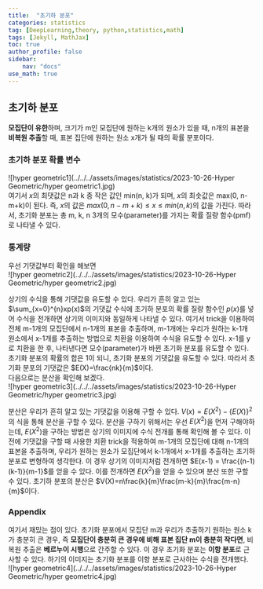 ```yaml
---
title:  "초기하 분포"
categories: statistics
tag: [DeepLearning,theory, python,statistics,math]
tags: [Jekyll, MathJax]
toc: true
author_profile: false
sidebar:
    nav: "docs"
use_math: true
---
```


## 초기하 분포

**모집단이 유한**하며, 크기가 m인 모집단에 원하는 k개의 원소가 있을 때, n개의 표본을 **비복원 추출**할 때, 표본 집단에 원하는 원소 x개가 될 때의 확률 분포이다.

### 초기하 분포 확률 변수

![hyper geometric1](../../../assets/images/statistics/2023-10-26-Hyper Geometric/hyper geometric1.jpg)   
여기서 $x$의 최댓값은 n과 k 중 작은 값인 min(n, k)가 되며, $x$의 최솟값은 max(0, n-m+k)이 된다. 즉, $x$의 값은 $max(0, n-m+k) \le x \le min(n,k)$의 값을 가진다.  따라서, 초기화 분포는 총 m, k, n 3개의 모수(parameter)를 가지는 확률 질량 함수(pmf)로 나타낼 수 있다.

### 통계량

우선 기댓값부터 확인을 해보면   
![hyper geometric2](../../../assets/images/statistics/2023-10-26-Hyper Geometric/hyper geometric2.jpg)

상기의 수식을 통해 기댓값을 유도할 수 있다. 우리가 흔히 알고 있는 $\sum_{x=0}^{n}xp(x)$의 기댓값 수식에 초기하 분포의 확률 질량 함수인 $p(x)$를 넣어 수식을 전개하면 상기의 이미지와 동일하게 나타낼 수 있다. 여기서 trick을 이용하여 전체 m-1개의 모집단에서 n-1개의 표본을 추출하며, m-1개에는 우리가 원하는 k-1개 원소에서 x-1개를 추출하는 방법으로 치환을 이용하여 수식을 유도할 수 있다. x-1를 y로 치환을 한 후, 나타낸다면 모수(parameter)가 바뀐 초기화 분포를 유도할 수 있다. 초기화 분포의 확률의 합은 1이 되니, 초기화 분포의 기댓값을 유도할 수 있다. 따라서 초기화 분포의 기댓값은 $E(X)=\frac{nk}{m}$이다.   
다음으로는 분산을 확인해 보겠다.   
![hyper geometric3](../../../assets/images/statistics/2023-10-26-Hyper Geometric/hyper geometric3.jpg)

분산은 우리가 흔히 알고 있는 기댓값을 이용해 구할 수 있다. $V(x)=E(X^2) - \{E(X)\}^2$의 식을 통해 분산을 구할 수 있다. 분산을 구하기 위해서는 우선 $E(X^2)$을 먼저 구해야하는데, $E(X^2)$을 구하는 방법은 상기의 이미지에 수식 전개를 통해 확인해 볼 수 있다. 이전에 기댓값을 구할 때 사용한 치환 trick을 적용하여 m-1개의 모집단에 대해 n-1개의 표본을 추출하며, 우리가 원하는 원소가 모집단에서 k-1개에서 x-1개를 추출하는 초기하 분포로 변형하여 생각한다. 이 경우 상기의 이미지처럼 전개하면 $E(x-1) = \frac{(n-1)(k-1)}{m-1}$를 얻을 수 있다. 이를 전개하면 $E(X^2)$을 얻을 수 있으며 분산 또한 구할 수 있다. 초기하 분포의 분산은 $V(X)=n\frac{k}{m}\frac{m-k}{m}\frac{m-n}{m}$이다.   
### Appendix


여기서 재밌는 점이 있다. 초기화 분포에서 모집단 m과 우리가 추출하기 원하는 원소 k가 충분히 큰 경우, 즉 **모집단이 충분히 큰 경우에 비해 표본 집단 m이 충분히 작다면**, 비복원 추출은 **베르누이 시행**으로 간주할 수 있다. 이 경우 초기화 분포는 **이항 분포**로 근사할 수 있다. 하기의 이미지는 초기화 분포를 이항 분포로 근사하는 수식을 전개했다.    
![hyper geometric4](../../../assets/images/statistics/2023-10-26-Hyper Geometric/hyper geometric4.jpg)
